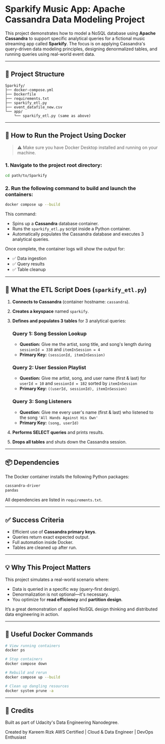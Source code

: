 # Sparkify Music App: Apache Cassandra Data Modeling Project

This project demonstrates how to model a NoSQL database using **Apache Cassandra** to support specific analytical queries for a fictional music streaming app called **Sparkify**. The focus is on applying Cassandra's query-driven data modeling principles, designing denormalized tables, and running queries using real-world event data.

---

## 📁 Project Structure

```
Sparkify/
├── docker-compose.yml
├── Dockerfile
├── requirements.txt
├── sparkify_etl.py
├── event_datafile_new.csv
└── app/
    └── sparkify_etl.py (same as above)
```

---

## 🚀 How to Run the Project Using Docker

> ⚠️ Make sure you have Docker Desktop installed and running on your machine.

### 1. Navigate to the project root directory:

```bash
cd path/to/Sparkify
```

### 2. Run the following command to build and launch the containers:

```bash
docker compose up --build
```

This command:

* Spins up a **Cassandra** database container.
* Runs the `sparkify_etl.py` script inside a Python container.
* Automatically populates the Cassandra database and executes 3 analytical queries.

Once complete, the container logs will show the output for:

* ✅ Data ingestion
* ✅ Query results
* ✅ Table cleanup

---

## 🧠 What the ETL Script Does (`sparkify_etl.py`)

1. **Connects to Cassandra** (container hostname: `cassandra`).

2. **Creates a keyspace** named `sparkify`.

3. **Defines and populates 3 tables** for 3 analytical queries:

   ### Query 1: Song Session Lookup

   * **Question:** Give me the artist, song title, and song's length during `sessionId = 338` and `itemInSession = 4`
   * **Primary Key:** `(sessionId, itemInSession)`

   ### Query 2: User Session Playlist

   * **Question:** Give me artist, song, and user name (first & last) for `userId = 10` and `sessionId = 182` sorted by `itemInSession`
   * **Primary Key:** `((userId, sessionId), itemInSession)`

   ### Query 3: Song Listeners

   * **Question:** Give me every user's name (first & last) who listened to the song `'All Hands Against His Own'`
   * **Primary Key:** `(song, userId)`

4. **Performs SELECT queries** and prints results.

5. **Drops all tables** and shuts down the Cassandra session.

---

## 📦 Dependencies

The Docker container installs the following Python packages:

```txt
cassandra-driver
pandas
```

All dependencies are listed in `requirements.txt`.

---

## ✅ Success Criteria

* Efficient use of **Cassandra primary keys**.
* Queries return exact expected output.
* Full automation inside Docker.
* Tables are cleaned up after run.

---

## 💡 Why This Project Matters

This project simulates a real-world scenario where:

* Data is queried in a specific way (query-first design).
* Denormalization is not optional—it's necessary.
* You optimize for **read efficiency** and **partition design**.

It’s a great demonstration of applied NoSQL design thinking and distributed data engineering in action.

---

## 🧰 Useful Docker Commands

```bash
# View running containers
docker ps

# Stop containers
docker compose down

# Rebuild and rerun
docker compose up --build

# Clean up dangling resources
docker system prune -a
```

---

## 🙌 Credits

Built as part of Udacity's Data Engineering Nanodegree.

Created by Kareem Rizk
AWS Certified | Cloud & Data Engineer | DevOps Enthusiast
